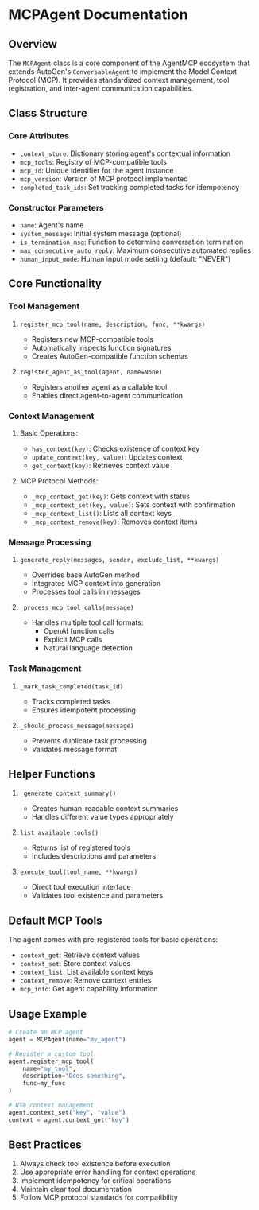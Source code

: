 # MCPAgent Documentation

## Overview
The `MCPAgent` class is a core component of the AgentMCP ecosystem that extends AutoGen's `ConversableAgent` to implement the Model Context Protocol (MCP). It provides standardized context management, tool registration, and inter-agent communication capabilities.

## Class Structure

### Core Attributes
- `context_store`: Dictionary storing agent's contextual information
- `mcp_tools`: Registry of MCP-compatible tools
- `mcp_id`: Unique identifier for the agent instance
- `mcp_version`: Version of MCP protocol implemented
- `completed_task_ids`: Set tracking completed tasks for idempotency

### Constructor Parameters
- `name`: Agent's name
- `system_message`: Initial system message (optional)
- `is_termination_msg`: Function to determine conversation termination
- `max_consecutive_auto_reply`: Maximum consecutive automated replies
- `human_input_mode`: Human input mode setting (default: "NEVER")

## Core Functionality

### Tool Management
1. `register_mcp_tool(name, description, func, **kwargs)`
   - Registers new MCP-compatible tools
   - Automatically inspects function signatures
   - Creates AutoGen-compatible function schemas

2. `register_agent_as_tool(agent, name=None)`
   - Registers another agent as a callable tool
   - Enables direct agent-to-agent communication

### Context Management
1. Basic Operations:
   - `has_context(key)`: Checks existence of context key
   - `update_context(key, value)`: Updates context
   - `get_context(key)`: Retrieves context value

2. MCP Protocol Methods:
   - `_mcp_context_get(key)`: Gets context with status
   - `_mcp_context_set(key, value)`: Sets context with confirmation
   - `_mcp_context_list()`: Lists all context keys
   - `_mcp_context_remove(key)`: Removes context items

### Message Processing
1. `generate_reply(messages, sender, exclude_list, **kwargs)`
   - Overrides base AutoGen method
   - Integrates MCP context into generation
   - Processes tool calls in messages

2. `_process_mcp_tool_calls(message)`
   - Handles multiple tool call formats:
     - OpenAI function calls
     - Explicit MCP calls
     - Natural language detection

### Task Management
1. `_mark_task_completed(task_id)`
   - Tracks completed tasks
   - Ensures idempotent processing

2. `_should_process_message(message)`
   - Prevents duplicate task processing
   - Validates message format

## Helper Functions
1. `_generate_context_summary()`
   - Creates human-readable context summaries
   - Handles different value types appropriately

2. `list_available_tools()`
   - Returns list of registered tools
   - Includes descriptions and parameters

3. `execute_tool(tool_name, **kwargs)`
   - Direct tool execution interface
   - Validates tool existence and parameters

## Default MCP Tools
The agent comes with pre-registered tools for basic operations:
- `context_get`: Retrieve context values
- `context_set`: Store context values
- `context_list`: List available context keys
- `context_remove`: Remove context entries
- `mcp_info`: Get agent capability information

## Usage Example
```python
# Create an MCP agent
agent = MCPAgent(name="my_agent")

# Register a custom tool
agent.register_mcp_tool(
    name="my_tool",
    description="Does something",
    func=my_func
)

# Use context management
agent.context_set("key", "value")
context = agent.context_get("key")
```

## Best Practices
1. Always check tool existence before execution
2. Use appropriate error handling for context operations
3. Implement idempotency for critical operations
4. Maintain clear tool documentation
5. Follow MCP protocol standards for compatibility